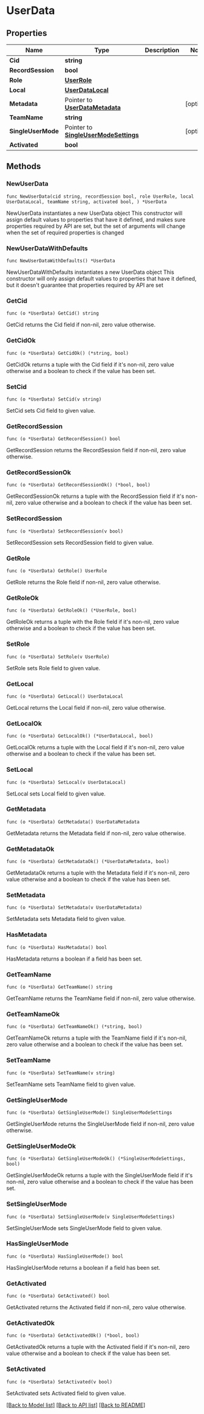 # UserData

## Properties

Name | Type | Description | Notes
------------ | ------------- | ------------- | -------------
**Cid** | **string** |  | 
**RecordSession** | **bool** |  | 
**Role** | [**UserRole**](UserRole.md) |  | 
**Local** | [**UserDataLocal**](UserDataLocal.md) |  | 
**Metadata** | Pointer to [**UserDataMetadata**](UserDataMetadata.md) |  | [optional] 
**TeamName** | **string** |  | 
**SingleUserMode** | Pointer to [**SingleUserModeSettings**](SingleUserModeSettings.md) |  | [optional] 
**Activated** | **bool** |  | 

## Methods

### NewUserData

`func NewUserData(cid string, recordSession bool, role UserRole, local UserDataLocal, teamName string, activated bool, ) *UserData`

NewUserData instantiates a new UserData object
This constructor will assign default values to properties that have it defined,
and makes sure properties required by API are set, but the set of arguments
will change when the set of required properties is changed

### NewUserDataWithDefaults

`func NewUserDataWithDefaults() *UserData`

NewUserDataWithDefaults instantiates a new UserData object
This constructor will only assign default values to properties that have it defined,
but it doesn't guarantee that properties required by API are set

### GetCid

`func (o *UserData) GetCid() string`

GetCid returns the Cid field if non-nil, zero value otherwise.

### GetCidOk

`func (o *UserData) GetCidOk() (*string, bool)`

GetCidOk returns a tuple with the Cid field if it's non-nil, zero value otherwise
and a boolean to check if the value has been set.

### SetCid

`func (o *UserData) SetCid(v string)`

SetCid sets Cid field to given value.


### GetRecordSession

`func (o *UserData) GetRecordSession() bool`

GetRecordSession returns the RecordSession field if non-nil, zero value otherwise.

### GetRecordSessionOk

`func (o *UserData) GetRecordSessionOk() (*bool, bool)`

GetRecordSessionOk returns a tuple with the RecordSession field if it's non-nil, zero value otherwise
and a boolean to check if the value has been set.

### SetRecordSession

`func (o *UserData) SetRecordSession(v bool)`

SetRecordSession sets RecordSession field to given value.


### GetRole

`func (o *UserData) GetRole() UserRole`

GetRole returns the Role field if non-nil, zero value otherwise.

### GetRoleOk

`func (o *UserData) GetRoleOk() (*UserRole, bool)`

GetRoleOk returns a tuple with the Role field if it's non-nil, zero value otherwise
and a boolean to check if the value has been set.

### SetRole

`func (o *UserData) SetRole(v UserRole)`

SetRole sets Role field to given value.


### GetLocal

`func (o *UserData) GetLocal() UserDataLocal`

GetLocal returns the Local field if non-nil, zero value otherwise.

### GetLocalOk

`func (o *UserData) GetLocalOk() (*UserDataLocal, bool)`

GetLocalOk returns a tuple with the Local field if it's non-nil, zero value otherwise
and a boolean to check if the value has been set.

### SetLocal

`func (o *UserData) SetLocal(v UserDataLocal)`

SetLocal sets Local field to given value.


### GetMetadata

`func (o *UserData) GetMetadata() UserDataMetadata`

GetMetadata returns the Metadata field if non-nil, zero value otherwise.

### GetMetadataOk

`func (o *UserData) GetMetadataOk() (*UserDataMetadata, bool)`

GetMetadataOk returns a tuple with the Metadata field if it's non-nil, zero value otherwise
and a boolean to check if the value has been set.

### SetMetadata

`func (o *UserData) SetMetadata(v UserDataMetadata)`

SetMetadata sets Metadata field to given value.

### HasMetadata

`func (o *UserData) HasMetadata() bool`

HasMetadata returns a boolean if a field has been set.

### GetTeamName

`func (o *UserData) GetTeamName() string`

GetTeamName returns the TeamName field if non-nil, zero value otherwise.

### GetTeamNameOk

`func (o *UserData) GetTeamNameOk() (*string, bool)`

GetTeamNameOk returns a tuple with the TeamName field if it's non-nil, zero value otherwise
and a boolean to check if the value has been set.

### SetTeamName

`func (o *UserData) SetTeamName(v string)`

SetTeamName sets TeamName field to given value.


### GetSingleUserMode

`func (o *UserData) GetSingleUserMode() SingleUserModeSettings`

GetSingleUserMode returns the SingleUserMode field if non-nil, zero value otherwise.

### GetSingleUserModeOk

`func (o *UserData) GetSingleUserModeOk() (*SingleUserModeSettings, bool)`

GetSingleUserModeOk returns a tuple with the SingleUserMode field if it's non-nil, zero value otherwise
and a boolean to check if the value has been set.

### SetSingleUserMode

`func (o *UserData) SetSingleUserMode(v SingleUserModeSettings)`

SetSingleUserMode sets SingleUserMode field to given value.

### HasSingleUserMode

`func (o *UserData) HasSingleUserMode() bool`

HasSingleUserMode returns a boolean if a field has been set.

### GetActivated

`func (o *UserData) GetActivated() bool`

GetActivated returns the Activated field if non-nil, zero value otherwise.

### GetActivatedOk

`func (o *UserData) GetActivatedOk() (*bool, bool)`

GetActivatedOk returns a tuple with the Activated field if it's non-nil, zero value otherwise
and a boolean to check if the value has been set.

### SetActivated

`func (o *UserData) SetActivated(v bool)`

SetActivated sets Activated field to given value.



[[Back to Model list]](../README.md#documentation-for-models) [[Back to API list]](../README.md#documentation-for-api-endpoints) [[Back to README]](../README.md)


